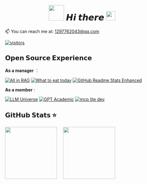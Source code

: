 <h1 align="center"> <img src="https://media.giphy.com/media/WUlplcMpOCEmTGBtBW/giphy.gif" width="50" /> 𝙃𝙞 𝙩𝙝𝙚𝙧𝙚 <img src="https://emojis.slackmojis.com/emojis/images/1588315024/8823/hyperkitty.gif?1588315024" width="30" /></h1>

📫 You can reach me at: 1297762043@qq.com

  [![visitors](https://visitor-badge.laobi.icu/badge?page_id=FutureUnreal.FutureUnreal)](https://github.com/FutureUnreal)

## 𝗢𝗽𝗲𝗻 𝗦𝗼𝘂𝗿𝗰𝗲 𝗘𝘅𝗽𝗲𝗿𝗶𝗲𝗻𝗰𝗲

**As a manager** ：

[![All in RAG](https://svg.bookmark.style/api?url=https://github.com/datawhalechina/all-in-rag&mode=light&style=horizontal)](https://github.com/datawhalechina/all-in-rag)
[![What to eat today](https://svg.bookmark.style/api?url=https://github.com/FutureUnreal/What-to-eat-today&mode=dark&style=horizontal)](https://github.com/FutureUnreal/What-to-eat-today)
[![GitHub Readme Stats Enhanced](https://svg.bookmark.style/api?url=https://github.com/FutureUnreal/github-readme-stats-enhanced&mode=light&style=horizontal)](https://github.com/FutureUnreal/github-readme-stats-enhanced)

**As a member** :

[![LLM Universe](https://svg.bookmark.style/api?url=https://github.com/datawhalechina/llm-universe&mode=light&style=horizontal)](https://github.com/datawhalechina/llm-universe)
[![GPT Academic](https://svg.bookmark.style/api?url=https://github.com/binary-husky/gpt_academic&mode=dark&style=horizontal)](https://github.com/binary-husky/gpt_academic)
[![mcp lite dev](https://svg.bookmark.style/api?url=https://github.com/datawhalechina/mcp-lite-dev&mode=light&style=horizontal)](https://github.com/datawhalechina/mcp-lite-dev)

## 𝗚𝗶𝘁𝗛𝘂𝗯 𝗦𝘁𝗮𝘁𝘀 ⭐

<div style="display: flex; gap: 20px; align-items: flex-start;">
  <img height="170" src="https://github-readme-stats-enhanced.vercel.app/api?username=FutureUnreal&show_icons=true&theme=light&include_all_commits=true&count_private=true&include_managed_repos=true" />
  <img height="170" src="https://github-readme-stats-enhanced.vercel.app/api/top-langs/?username=FutureUnreal&hide_langs_below=1&theme=default&line_height=27&include_managed_repos=true&layout=compact" />
</div>
